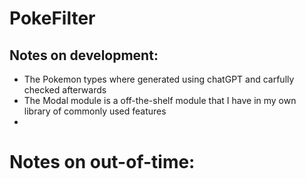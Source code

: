 # PokeFilter

## Notes on development:

 - The Pokemon types where generated using chatGPT and carfully checked afterwards
 - The Modal module is a off-the-shelf module that I have in my own library of commonly used features
 - 


# Notes on out-of-time:
